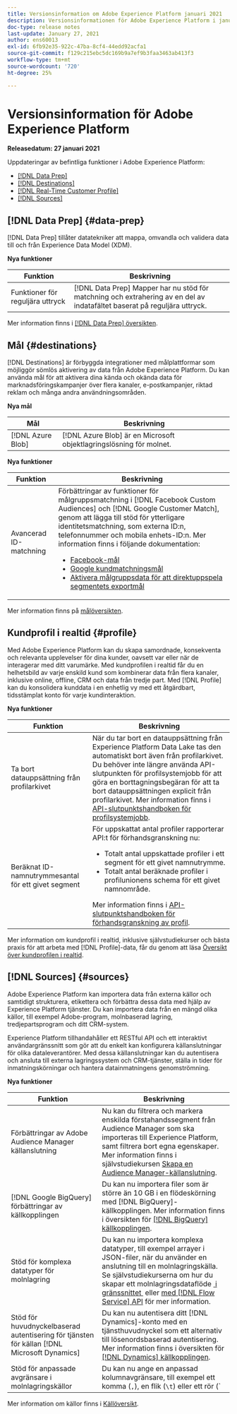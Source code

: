 ```yaml
---
title: Versionsinformation om Adobe Experience Platform januari 2021
description: Versionsinformationen för Adobe Experience Platform i januari 2021.
doc-type: release notes
last-update: January 27, 2021
author: ens60013
exl-id: 6fb92e35-922c-47ba-8cf4-44edd92acfa1
source-git-commit: f129c215ebc5dc169b9a7ef9b3faa3463ab413f3
workflow-type: tm+mt
source-wordcount: '720'
ht-degree: 25%

---
```


# Versionsinformation för Adobe Experience Platform

**Releasedatum: 27 januari 2021**

Uppdateringar av befintliga funktioner i Adobe Experience Platform:

- [[!DNL Data Prep]](#data-prep)
- [[!DNL Destinations]](#destinations)
- [[!DNL Real-Time Customer Profile]](#profile)
- [[!DNL Sources]](#sources)

## [!DNL Data Prep] {#data-prep}

[!DNL Data Prep] tillåter datatekniker att mappa, omvandla och validera data till och från Experience Data Model (XDM).

**Nya funktioner**

| Funktion | Beskrivning |
| ------- | ----------- |
| Funktioner för reguljära uttryck | [!DNL Data Prep] Mapper har nu stöd för matchning och extrahering av en del av indatafältet baserat på reguljära uttryck. |

Mer information finns i [[!DNL Data Prep] översikten](../../data-prep/home.md).

## Mål {#destinations}

[!DNL Destinations] är förbyggda integrationer med målplattformar som möjliggör sömlös aktivering av data från Adobe Experience Platform. Du kan använda mål för att aktivera dina kända och okända data för marknadsföringskampanjer över flera kanaler, e-postkampanjer, riktad reklam och många andra användningsområden.

**Nya mål**

| Mål | Beskrivning |
| ----------- | ----------- |
| [!DNL Azure Blob] | [!DNL Azure Blob] är en Microsoft objektlagringslösning för molnet. |

**Nya funktioner**

| Funktion | Beskrivning |
| ------- | ----------- |
| Avancerad ID-matchning | Förbättringar av funktioner för målgruppsmatchning i [!DNL Facebook Custom Audiences] och [!DNL Google Customer Match], genom att lägga till stöd för ytterligare identitetsmatchning, som externa ID:n, telefonnummer och mobila enhets-ID:n. Mer information finns i följande dokumentation: <ul><li>[Facebook-mål](../../destinations/catalog/social/facebook.md)</li><li>[Google kundmatchningsmål](../../destinations/catalog/advertising/google-customer-match.md)</li><li>[Aktivera målgruppsdata för att direktuppspela segmentets exportmål](../../destinations/ui/activate-segment-streaming-destinations.md)</li></ul> |

Mer information finns på [målöversikten](../../destinations/home.md).

## Kundprofil i realtid {#profile}

Med Adobe Experience Platform kan du skapa samordnade, konsekventa och relevanta upplevelser för dina kunder, oavsett var eller när de interagerar med ditt varumärke. Med kundprofilen i realtid får du en helhetsbild av varje enskild kund som kombinerar data från flera kanaler, inklusive online, offline, CRM och data från tredje part. Med [!DNL Profile] kan du konsolidera kunddata i en enhetlig vy med ett åtgärdbart, tidsstämplat konto för varje kundinteraktion.

**Nya funktioner**

| Funktion | Beskrivning |
| ------- | ----------- |
| Ta bort datauppsättning från profilarkivet | När du tar bort en datauppsättning från Experience Platform Data Lake tas den automatiskt bort även från profilarkivet. Du behöver inte längre använda API-slutpunkten för profilsystemjobb för att göra en borttagningsbegäran för att ta bort datauppsättningen explicit från profilarkivet. Mer information finns i [API-slutpunktshandboken för profilsystemjobb](../../profile/api/profile-system-jobs.md). |
| Beräknat ID-namnutrymmesantal för ett givet segment | För uppskattat antal profiler rapporterar API:t för förhandsgranskning nu:<ul><li>Totalt antal uppskattade profiler i ett segment för ett givet namnutrymme.</li><li>Totalt antal beräknade profiler i profilunionens schema för ett givet namnområde.</li></ul>Mer information finns i [API-slutpunktshandboken för förhandsgranskning av profil](../../profile/api/preview-sample-status.md). |

Mer information om kundprofil i realtid, inklusive självstudiekurser och bästa praxis för att arbeta med [!DNL Profile]-data, får du genom att läsa [Översikt över kundprofilen i realtid](../../profile/home.md).

## [!DNL Sources] {#sources}

Adobe Experience Platform kan importera data från externa källor och samtidigt strukturera, etikettera och förbättra dessa data med hjälp av Experience Platform tjänster. Du kan importera data från en mängd olika källor, till exempel Adobe-program, molnbaserad lagring, tredjepartsprogram och ditt CRM-system.

Experience Platform tillhandahåller ett RESTful API och ett interaktivt användargränssnitt som gör att du enkelt kan konfigurera källanslutningar för olika dataleverantörer. Med dessa källanslutningar kan du autentisera och ansluta till externa lagringssystem och CRM-tjänster, ställa in tider för inmatningskörningar och hantera datainmatningens genomströmning.

**Nya funktioner**

| Funktion | Beskrivning |
| ------- | ----------- |
| Förbättringar av Adobe Audience Manager källanslutning | Nu kan du filtrera och markera enskilda förstahandssegment från Audience Manager som ska importeras till Experience Platform, samt filtrera bort egna egenskaper. Mer information finns i självstudiekursen [Skapa en Audience Manager-källanslutning](../../sources/tutorials/ui/create/adobe-applications/audience-manager.md). |
| [!DNL Google BigQuery] förbättringar av källkopplingen | Du kan nu importera filer som är större än 10 GB i en flödeskörning med [!DNL BigQuery]-källkopplingen. Mer information finns i översikten för [[!DNL BigQuery] källkopplingen](../../sources/connectors/databases/bigquery.md). |
| Stöd för komplexa datatyper för molnlagring | Du kan nu importera komplexa datatyper, till exempel arrayer i JSON-filer, när du använder en anslutning till en molnlagringskälla. Se självstudiekurserna om hur du skapar ett molnlagringsdataflöde [&#x200B; i gränssnittet &#x200B;](../../sources/tutorials/ui/dataflow/batch/cloud-storage.md) eller [med  [!DNL Flow Service] API](../../sources/tutorials/api/collect/cloud-storage.md) för mer information. |
| Stöd för huvudnyckelbaserad autentisering för tjänsten för källan [!DNL Microsoft Dynamics] | Du kan nu autentisera ditt [!DNL Dynamics]-konto med en tjänsthuvudnyckel som ett alternativ till lösenordsbaserad autentisering. Mer information finns i översikten för [[!DNL Dynamics] källkopplingen](../../sources/connectors/crm/ms-dynamics.md). |
| Stöd för anpassade avgränsare i molnlagringskällor | Du kan nu ange en anpassad kolumnavgränsare, till exempel ett komma (`,`), en flik (`\t`) eller ett rör (`|`), för att samla in avgränsade filer i användargränssnittet. Mer information finns i självstudiekursen [Skapa ett dataflöde med en anslutning för molnlagringskälla](../../sources/tutorials/ui/dataflow/batch/cloud-storage.md) |

Mer information om källor finns i [Källöversikt](../../sources/home.md).
